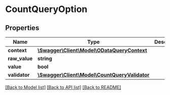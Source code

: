 # CountQueryOption

## Properties
Name | Type | Description | Notes
------------ | ------------- | ------------- | -------------
**context** | [**\Swagger\Client\Model\ODataQueryContext**](ODataQueryContext.md) |  | [optional] 
**raw_value** | **string** |  | [optional] 
**value** | **bool** |  | [optional] 
**validator** | [**\Swagger\Client\Model\CountQueryValidator**](CountQueryValidator.md) |  | [optional] 

[[Back to Model list]](../../README.md#documentation-for-models) [[Back to API list]](../../README.md#documentation-for-api-endpoints) [[Back to README]](../../README.md)

